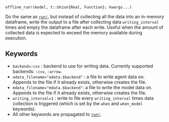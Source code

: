 ```
offline_run!(model, t::Union{Real, Function}; kwargs...)
```

Do the same as [`run!`](@ref), but instead of collecting all the data into an in-memory dataframe, write the output to a file after collecting data `writing_interval` times and empty the dataframe after each write. Useful when the amount of collected data is expected to exceed the memory available during execution.

## Keywords

  * `backend=:csv` : backend to use for writing data. Currently supported backends: `:csv`, `:arrow`.
  * `adata_filename="adata.$backend"` : a file to write agent data on. Appends to the file if it already exists, otherwise creates the file.
  * `mdata_filename="mdata.$backend"`: a file to write the model data on. Appends to the file if it already exists, otherwise creates the file.
  * `writing_interval=1` : write to file every `writing_interval` times data collection is triggered (which is set by the `when` and `when_model` keywords).
  * All other keywords are propagated to [`run!`](@ref).
